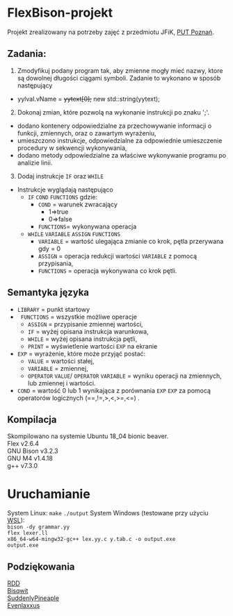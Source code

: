 # FlexBison-projekt


Projekt zrealizowany na potrzeby zajęć z przedmiotu JFiK, [PUT Poznań](https://www.put.poznan.pl/en).

## Zadania:
1. Zmodyfikuj podany program tak, aby zmienne mogły mieć nazwy, ktore są dowolnej długości ciągami symboli.
 Zadanie to wykonano w sposób następujący
 * yylval.vName = ~~yytext[0];~~ new std::string(yytext);
 2. Dokonaj zmian, które pozwolą na wykonanie instrukcji po znaku ';'.
 * dodano kontenery odpowiedzialne za przechowywanie informacji o funkcji, zmiennych, oraz o zawartym wyrażeniu,
 * umieszczono instrukcje, odpowiedzialne za odpowiednie umieszczenie procedury w sekwencji wykonywania,
 * dodano metody odpowiedzialne za właściwe wykonywanie programu po analizie linii.
 3. Dodaj instrukcje `IF` oraz `WHILE`
 * Instrukcje wyglądają następująco
	 * `IF` `COND` `FUNCTIONS` gdzie:
		* `COND` = warunek zwracający 
			*	1=>true
			*	0=>false
		* `FUNCTIONS`= wykonywana operacja
	* `WHILE` `VARIABLE` `ASSIGN` `FUNCTIONS`
		* `VARIABLE` = wartość ulegająca zmianie co krok, pętla przerywana gdy = 0
		* `ASSIGN` = operacja redukcji wartości `VARIABLE` z pomocą przypisania,
		* `FUNCTIONS` = operacja wykonywana co krok pętli.

## Semantyka języka
* `LIBRARY` = punkt startowy
* ` FUNCTIONS` = wszystkie możliwe operacje
	* `ASSIGN` = przypisanie zmiennej wartości,
	* `IF` = wyżej opisana instrukcja warunkowa,
	* `WHILE` = wyżej opisana instrukcja pętli,
	* `PRINT` = wyświetlenie wartości `EXP` na ekranie 
* `EXP` = wyrażenie, które może przyjąć postać:
	* `VALUE` = wartości stałej,
	* `VARIABLE` = zmiennej,
	* `OPERATOR` `VALUE`/
`OPERATOR` `VARIABLE` = wyniku operacji na zmiennych, lub zmiennej i wartości.
* `COND` = wartość 0 lub 1 wynikająca z porównania `EXP` `EXP` za pomocą operatorów logicznych
(==,!=,>,<,>=,<=) .

## Kompilacja
Skompilowano na systemie Ubuntu 18_04 bionic beaver.  
Flex v2.6.4  
GNU Bison v3.2.3  
GNU M4 v1.4.18  
g++ v7.3.0  

# Uruchamianie

System Linux: `make` `./output`
System Windows  (testowane przy użyciu [WSL](https://docs.microsoft.com/en-us/windows/wsl/install-win10)):   
`bison -dy grammar.yy`  
`flex lexer.ll`  
`x86_64-w64-mingw32-gc++ lex.yy.c y.tab.c -o output.exe`  
`output.exe`  

## Podziękowania
[RDD](https://rubberduckdebugging.com/cyberduck/)  
[Bisqwit](https://github.com/bisqwit/)  
[SuddenlyPineaple](https://github.com/SuddenlyPineapple)  
[Evenlaxxus](https://github.com/Evenlaxxus)  

